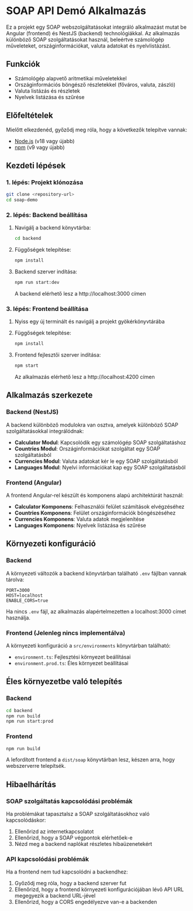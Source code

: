 
# SOAP API Demó Alkalmazás

Ez a projekt egy SOAP webszolgáltatásokat integráló alkalmazást mutat be Angular (frontend) és NestJS (backend) technológiákkal. Az alkalmazás különböző SOAP szolgáltatásokat használ, beleértve számológép műveleteket, országinformációkat, valuta adatokat és nyelvlistázást.

## Funkciók

- Számológép alapvető aritmetikai műveletekkel
- Országinformációs böngésző részletekkel (főváros, valuta, zászló)
- Valuta listázás és részletek
- Nyelvek listázása és szűrése

## Előfeltételek

Mielőtt elkezdenéd, győződj meg róla, hogy a következők telepítve vannak:
- [Node.js](https://nodejs.org/) (v18 vagy újabb)
- [npm](https://www.npmjs.com/) (v9 vagy újabb)

## Kezdeti lépések

### 1. lépés: Projekt klónozása

```bash
git clone <repository-url>
cd soap-demo
```

### 2. lépés: Backend beállítása

1. Navigálj a backend könyvtárba:
   ```bash
   cd backend
   ```

2. Függőségek telepítése:
   ```bash
   npm install
   ```

3. Backend szerver indítása:
   ```bash
   npm run start:dev
   ```

   A backend elérhető lesz a http://localhost:3000 címen

### 3. lépés: Frontend beállítása

1. Nyiss egy új terminált és navigálj a projekt gyökérkönyvtárába

2. Függőségek telepítése:
   ```bash
   npm install
   ```

3. Frontend fejlesztői szerver indítása:
   ```bash
   npm start
   ```

   Az alkalmazás elérhető lesz a http://localhost:4200 címen

## Alkalmazás szerkezete

### Backend (NestJS)

A backend különböző modulokra van osztva, amelyek különböző SOAP szolgáltatásokkal integrálódnak:

- **Calculator Modul**: Kapcsolódik egy számológép SOAP szolgáltatáshoz
- **Countries Modul**: Országinformációkat szolgáltat egy SOAP szolgáltatásból
- **Currencies Modul**: Valuta adatokat kér le egy SOAP szolgáltatásból
- **Languages Modul**: Nyelvi információkat kap egy SOAP szolgáltatásból

### Frontend (Angular)

A frontend Angular-rel készült és komponens alapú architektúrát használ:

- **Calculator Komponens**: Felhasználói felület számítások elvégzéséhez
- **Countries Komponens**: Felület országinformációk böngészéséhez
- **Currencies Komponens**: Valuta adatok megjelenítése
- **Languages Komponens**: Nyelvek listázása és szűrése

## Környezeti konfiguráció

### Backend

A környezeti változók a backend könyvtárban található `.env` fájlban vannak tárolva:

```
PORT=3000
HOST=localhost
ENABLE_CORS=true
```

Ha nincs `.env` fájl, az alkalmazás alapértelmezetten a localhost:3000 címet használja.

### Frontend (Jelenleg nincs implementálva)

A környezeti konfiguráció a `src/environments` könyvtárban található:

- `environment.ts`: Fejlesztési környezet beállításai
- `environment.prod.ts`: Éles környezet beállításai

## Éles környezetbe való telepítés

### Backend

```bash
cd backend
npm run build
npm run start:prod
```

### Frontend

```bash
npm run build
```

A lefordított frontend a `dist/soap` könyvtárban lesz, készen arra, hogy webszerverre telepítsék.

## Hibaelhárítás

### SOAP szolgáltatás kapcsolódási problémák

Ha problémákat tapasztalsz a SOAP szolgáltatásokhoz való kapcsolódáskor:

1. Ellenőrizd az internetkapcsolatot
2. Ellenőrizd, hogy a SOAP végpontok elérhetőek-e
3. Nézd meg a backend naplókat részletes hibaüzenetekért

### API kapcsolódási problémák

Ha a frontend nem tud kapcsolódni a backendhez:

1. Győződj meg róla, hogy a backend szerver fut
2. Ellenőrizd, hogy a frontend környezeti konfigurációjában lévő API URL megegyezik a backend URL-jével
3. Ellenőrizd, hogy a CORS engedélyezve van-e a backenden
